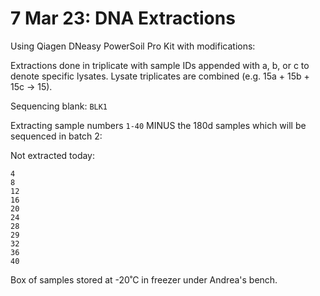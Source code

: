 # 7 Mar 23: DNA Extractions

Using Qiagen DNeasy PowerSoil Pro Kit with modifications:

Extractions done in triplicate with sample IDs appended with a, b, or c to denote specific lysates. Lysate triplicates are combined (e.g. 15a + 15b + 15c -\> 15).

Sequencing blank: `BLK1`

Extracting sample numbers `1-40` MINUS the 180d samples which will be sequenced in batch 2:

Not extracted today:

    4
    8
    12
    16
    20
    24
    28
    29
    32
    36
    40

Box of samples stored at -20˚C in freezer under Andrea's bench.
